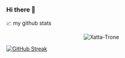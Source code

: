 ### Hi there 👋

<!--
**Xatta-Trone/Xatta-Trone** is a ✨ _special_ ✨ repository because its `README.md` (this file) appears on your GitHub profile.

Here are some ideas to get you started:

- 🔭 I’m currently working on ...
- 🌱 I’m currently learning ...
- 👯 I’m looking to collaborate on ...
- 🤔 I’m looking for help with ...
- 💬 Ask me about ...
- 📫 How to reach me: ...
- 😄 Pronouns: ...
- ⚡ Fun fact: ...
-->


📈 my github stats

<p align="center"> <img src="https://github-readme-stats.vercel.app/api?username=Xatta-Trone&show_icons=true&theme=gotham" alt="Xatta-Trone" />
  
  
[![GitHub Streak](http://github-readme-streak-stats.herokuapp.com?user=Xatta-Trone&theme=dark&hide_border=true)](https://git.io/streak-stats)
